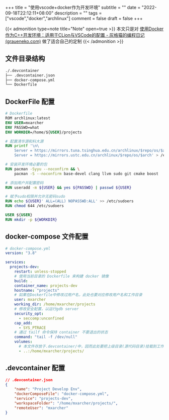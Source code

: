 +++
title = "使用vscode+docker作为开发环境"
subtitle = ""
date = "2022-09-18T22:12:11+08:00"
description = ""
tags = ["vscode","docker","archlinux"]
comment = false
draft = false
+++

{{< admonition type=note title="Note" open=true >}} 
本文只是对 [使用Docker作为C++开发环境：适用于CLion与VSCode的配置 - 灰格猫的编程日记 (graueneko.com)](https://graueneko.com/archives/64/) 做了适合自己的定制
{{< /admonition >}}

## 文件目录结构
```bash
./.devcontainer
├── .devcontainer.json
├── docker-compose.yml
└── Dockerfile
```
## DockerFile 配置
```DockerFile
# Dockerfile
ROM archlinux:latest
ENV USER=mxarcher
ENV PASSWD=what
ENV WORKDIR=/home/${USER}/projects

# 配置清华源和科大源
RUN printf '\n\
    Server = https://mirrors.tuna.tsinghua.edu.cn/archlinux/$repo/os/$arch\n\
    Server = https://mirrors.ustc.edu.cn/archlinux/$repo/os/$arch' > /etc/pacman.d/mirrorlist

# 安装开发环境必要的包
RUN pacman -Syyu --noconfirm && \
    pacman -S --noconfirm base-devel clang llvm sudo git cmake boost

# 添加用户并配置密码
RUN useradd -m ${USER} && yes ${PASSWD} | passwd ${USER}

# 赋予sudo权限并允许无密码sudo
RUN echo ${USER}' ALL=(ALL) NOPASSWD:ALL' >> /etc/sudoers
RUN chmod 644 /etc/sudoers

USER ${USER}
RUN mkdir -p ${WORKDIR}
```
## docker-compose 文件配置
```yaml
# docker-compose.yml
version: "3.8"

services:
  projects-dev:
    restart: unless-stopped
    # 使用当前目录的 Dockerfile 来构建 docker 镜像
    build: .
    container_name: projects-dev
    hostname: "projects"
    # 如果在Dockerfile中修改过用户名，此处也要对应修改用户名和工作目录
    user: mxarcher
    working_dir: /home/mxarcher/projects
    # 修改安全配置，以运行gdb server
    security_opt:
      - seccomp:unconfined
    cap_add:
      - SYS_PTRACE
    # 通过 tailf 命令保持 container 不要退出的状态
    command: "tail -f /dev/null"
    volumes:
      # 本文件存放于.devcontainer/中，因而此处要把上级目录(源代码目录)挂载到工作目录
      - ..:/home/mxarcher/projects/
```
## .devcontainer 配置
```json
// .devcontainer.json
{
    "name": "Project Develop Env",
    "dockerComposeFile": "docker-compose.yml",
    "service": "projects-dev",
    "workspaceFolder": "/home/mxarcher/projects/",
    "remoteUser": "mxarcher"
}
```
